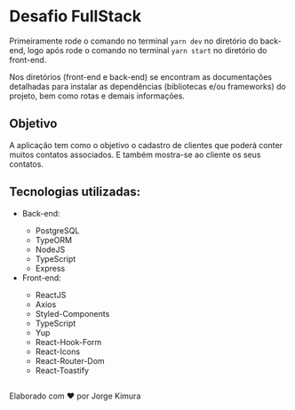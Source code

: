 # Desafio FullStack

Primeiramente rode o comando no terminal 
```yarn dev``` 
no diretório do back-end, 
logo após rode o comando no terminal 
```yarn start```
no diretório do front-end.

Nos diretórios (front-end e back-end) se encontram as documentações detalhadas para instalar as dependências (bibliotecas e/ou frameworks) do projeto, bem como rotas e demais informações.  

## Objetivo
A aplicação tem como o objetivo o cadastro de clientes que poderá conter muitos contatos associados. E também mostra-se ao cliente os seus contatos.

## Tecnologias utilizadas:

<ul>
  <li>Back-end:</li>
  <ul>
    <li>PostgreSQL</li>
    <li>TypeORM</li>
    <li>NodeJS</li>
    <li>TypeScript</li>
    <li>Express</li>
  </ul>
  <li>Front-end:</li>
  <ul>
    <li>ReactJS</li>
    <li>Axios</li>
    <li>Styled-Components</li>
    <li>TypeScript</li>
    <li>Yup</li>
    <li>React-Hook-Form</li>
    <li>React-Icons</li>
    <li>React-Router-Dom</li>
    <li>React-Toastify</li>
  </ul>
</ul>

## 

Elaborado com ❤ por Jorge Kimura
